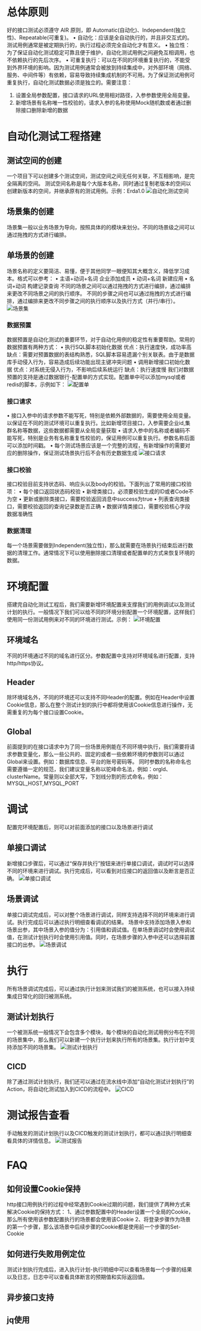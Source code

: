 # 总体原则
好的接口测试必须遵守 AIR 原则，即 Automatic(自动化)、Independent(独立性)、Repeatable(可重复)。
• 自动化：应该是全自动执行的，并且非交互式的。测试用例通常是被定期执行的，执行过程必须完全自动化才有意义。
• 独立性：为了保证自动化测试稳定可靠且便于维护，自动化测试用例之间避免互相调用，也不依赖执行的先后次序。
• 可重复执行：可以在不同的环境重复执行的，不能受到外界环境的影响。因为测试用例通常会被放到持续集成中，对外部环境（网络、服务、中间件等）有依赖，容易导致持续集成机制的不可用。为了保证测试用例可重复执行，自动化测试数据必须是独立的。需要注意：
1. 设置全局参数配置，接口请求的URL使用相对路径，入参参数使用全局变量。
2. 新增场景有名称唯一性校验的，请求入参的名称使用Mock随机数或者通过删除接口删除新增的数据
# 自动化测试工程搭建
## 测试空间的创建
一个项目下可以创建多个测试空间，测试空间之间无任何关联，不互相影响，是完全隔离的空间。
测试空间名称是每个大版本名称，同时通过复制老版本的空间以创建新版本的空间，并继承原有的测试用例。示例：Erda1.0
![自动化测试空间](http://terminus-paas.oss-cn-hangzhou.aliyuncs.com/paas-doc/2021/08/18/c5b86f71-0f59-4881-bead-61a3752f90e8.png)
## 场景集的创建
场景集一般以业务场景为导向，按照具体的的模块来划分。不同的场景级之间可以通过拖拽的方式进行编排。
## 单场景的创建
场景名称的定义要简洁、易懂，便于其他同学一眼便知其大概含义，降低学习成本。格式可以参考：
• 主语+动词+名词    企业添加成员
• 动词+名词    新建应用
• 名词+动词    构建记录查询
不同的场景之间可以通过拖拽的方式进行编排，通过编排来更改不同场景之间的执行顺序。
不同的步骤之间也可以通过拖拽的方式进行编排，通过编排来更改不同步骤之间的执行顺序以及执行方式（并行/串行）。
![场景集](http://terminus-paas.oss-cn-hangzhou.aliyuncs.com/paas-doc/2021/08/18/5f35cda9-b33a-4f86-aeb5-a2bd6a4d5d78.png)
### 数据预置
数据预置是自动化测试的重要环节，对于自动化用例的稳定性有重要帮助。常用的数据预置有两种方式：
• 执行SQL脚本初始化数据
优点：执行速度快，成功率高
缺点：需要对预置数据的表结构熟悉，SQL脚本容易遗漏个别关联表。由于是数据库手动侵入行为，容易造成后续功能出现主键冲突问题
• 调用新增接口初始化数据
优点：对系统无侵入行为，不影响后续系统运行
缺点：执行速度慢
我们对数据预置的支持是通过数据银行-配置单的方式实现。配置单中可以添加mysql或者redis的脚本，示例如下：
![配置单](http://terminus-paas.oss-cn-hangzhou.aliyuncs.com/paas-doc/2021/08/18/c6cf4b88-f752-4abf-831c-65fd1817fa2b.png)
### 接口请求
• 接口入参中的请求参数不能写死，特别是依赖外部数据的，需要使用全局变量。以保证在不同的测试环境可以重复执行。比如新增项目接口，入参需要企业id,集群名称等数据，这些数据都需要从全局变量获取
• 请求入参中的名称或者编码不能写死，特别是业务有名称重复性校验的，保证用例可以重复执行。参数名称后面可以添加时间戳。
• 每个测试场景应该是一个完整的流程，有新增操作的需要对应的删除操作，保证测试场景执行后不会有历史数据生成
![接口请求](http://terminus-paas.oss-cn-hangzhou.aliyuncs.com/paas-doc/2021/08/18/894e1b94-1bf6-4025-ac94-ef5acfb2eebb.png)
### 接口校验
接口校验目前支持状态码、响应头以及body的校验。下面列出了常用的接口校验项：
• 每个接口返回状态码校验
• 新增类接口，必须要校验生成的ID或者Code不为空
• 更新或删除类接口，需要校验返回消息中success为true
• 列表查询类接口，需要校验返回的查询记录数是否正确
• 数据详情类接口，需要校验核心字段数据准确性
### 数据清理
每一个场景需要做到Independent(独立性)，那么就需要在场景执行结束后进行数据的清理工作。通常情况下可以使用删除接口清理或者配置单的方式来恢复环境的数据。
# 环境配置
搭建完自动化测试工程后，我们需要新增环境配置来支撑我们的用例调试以及测试计划的执行。一般情况下我们可以给不同的环境分别配置一个环境配置，这样我们使用同一份测试用例来对不同的环境进行测试。示例：
![环境配置](http://terminus-paas.oss-cn-hangzhou.aliyuncs.com/paas-doc/2021/08/18/ee15db1f-7082-4fbf-a546-ccf248da7813.png)
## 环境域名
不同的环境通过不同的域名进行区分。参数配置中支持对环境域名进行配置，支持http/https协议。
## Header
除环境域名外，不同的环境还可以支持不同Header的配置。例如在Header中设置Cookie信息，那么在整个测试计划的执行中都将使用该Cookie信息进行操作，无需重复的为每个接口设置Cookie。
## Global
前面提到的在接口请求中为了同一份场景用例能在不同环境中执行，我们需要将请求参数变量化，那么一些公共的、固定的或者一些依赖环境的参数则可以通过Global来设置。例如：数据库信息、平台的账号密码等。
同时参数的名称命名也需要遵循一定的规范，我们建议变量名称以驼峰命名法，例如：orgId、clusterName。常量则以全部大写，下划线分割的形式命名，例如：MYSQL_HOST,MYSQL_PORT
# 调试
配置完环境配置后，则可以对前面添加的接口以及场景进行调试
## 单接口调试
新增接口步骤后，可以通过“保存并执行”按钮来进行单接口调试，调试时可以选择不同的环境来进行调试。执行完成后，可以看到对应接口的返回值以及断言是否正确。
![单接口调试](http://terminus-paas.oss-cn-hangzhou.aliyuncs.com/paas-doc/2021/08/18/56a67e8d-1547-4cda-b077-9efc8f9e70ee.png)
## 场景调试
单接口调试完成后，可以对整个场景进行调试，同样支持选择不同的环境来进行调试。执行完成后可以通过执行明细查看调试的结果。
场景中支持添加场景入参和场景出参，其中场景入参的值分为：引用值和调试值。在单场景调试时会使用调试值，在测试计划执行时会使用引用值。同时，在场景步骤的入参中还可以选择前置接口的出参。
![场景调试](http://terminus-paas.oss-cn-hangzhou.aliyuncs.com/paas-doc/2021/08/18/cbf1b2e1-b9e8-44a5-9726-daae1cdc263a.png)
# 执行
所有场景调试完成后，可以通过执行计划来测试我们的被测系统，也可以接入持续集成日常化的回归被测系统。
## 测试计划执行
一个被测系统一般情况下会包含多个模块，每个模块的自动化测试用例分布在不同的场景集中，那么我们可以新建一个执行计划来执行所有的场景集。执行计划中支持添加不同的场景集。
![测试计划执行](http://terminus-paas.oss-cn-hangzhou.aliyuncs.com/paas-doc/2021/08/18/65334981-2720-403d-b8aa-eb230d6f2867.png)
## CICD
除了通过测试计划执行，我们还可以通过在流水线中添加“自动化测试计划执行”的Action，将自动化测试加入到CICD的流程中。
![CICD](http://terminus-paas.oss-cn-hangzhou.aliyuncs.com/paas-doc/2021/08/18/c7910e5f-2c08-4f72-9781-d93b96b93af3.png)
# 测试报告查看
手动触发的测试计划执行以及CICD触发的测试计划执行，都可以通过执行明细查看具体的详情信息。
![测试报告](http://terminus-paas.oss-cn-hangzhou.aliyuncs.com/paas-doc/2021/08/18/f88b60d6-8847-4797-8a99-5bf27152fb01.png)
# FAQ
## 如何设置Cookie保持
http接口用例执行的过程中经常遇到Cookie过期的问题，我们提供了两种方式来解决Cookie的保持方式：
1、通过参数配置中的Header设置一个全局的Cookie，那么所有使用该参数配置执行的场景都会使用该Cookie
2、将登录步骤作为场景的第一个步骤，那么该场景中后续步骤的Cookie都是使用前一个步骤的Set-Cookie
## 如何进行失败用例定位
测试计划执行完成后，进入执行计划-执行明细中可以查看场景每一个步骤的结果以及日志，日志中可以查看具体断言的预期值和实际返回值。
## 异步接口支持
## jq使用